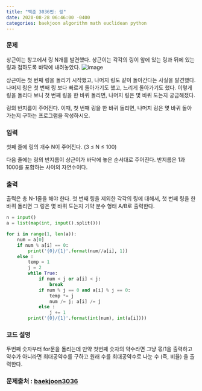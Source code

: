 ```yaml
---
title: "백준 3036번: 링"
date: 2020-08-28 06:46:00 -0400
categories: baekjoon algorithm math euclidean python 
---
```


### 문제
상근이는 창고에서 링 N개를 발견했다. 상근이는 각각의 링이 앞에 있는 링과 뒤에 있는 링과 접하도록 바닥에 내려놓았다. 
![image][logo]

[logo]: https://www.acmicpc.net/upload/images/ring.png "image"

상근이는 첫 번째 링을 돌리기 시작했고, 나머지 링도 같이 돌아간다는 사실을 발견했다. 나머지 링은 첫 번째 링 보다 빠르게 돌아가기도 했고, 느리게 돌아가기도 했다. 이렇게 링을 돌리다 보니 첫 번째 링을 한 바퀴 돌리면, 나머지 링은 몇 바퀴 도는지 궁금해졌다.

링의 반지름이 주어진다. 이때, 첫 번째 링을 한 바퀴 돌리면, 나머지 링은 몇 바퀴 돌아가는지 구하는 프로그램을 작성하시오.


### 입력
첫째 줄에 링의 개수 N이 주어진다. (3 ≤ N ≤ 100)

다음 줄에는 링의 반지름이 상근이가 바닥에 놓은 순서대로 주어진다. 반지름은 1과 1000를 포함하는 사이의 자연수이다.

### 출력
출력은 총 N-1줄을 해야 한다. 첫 번째 링을 제외한 각각의 링에 대해서, 첫 번째 링을 한 바퀴 돌리면 그 링은 몇 바퀴 도는지 기약 분수 형태 A/B로 출력한다.

```python
n = input()
a = list(map(int, input().split()))

for i in range(1, len(a)):
    num = a[0]
    if num % a[i] == 0:
        print('{0}/{1}'.format(num//a[i], 1))
    else :
        temp = 1
        j = 2
        while True:
            if num < j or a[i] < j:
                break
            if num % j == 0 and a[i] % j == 0:
                temp *= j
                num /= j; a[i] /= j
            else :
                j += 1
        print('{0}/{1}'.format(int(num), int(a[i])))
```

### 코드 설명
두번째 숫자부터 for문을 돌리는데 만약 첫번째 숫자의 약수라면 그냥 몫/1을 출력하고 약수가 아니라면 최대공약수를 구하고 원래 수를 최대공약수로 나눈 수 (즉, 비율) 을 출력한다.


### 문제출처 : [baekjoon3036]

[baekjoon3036]: https://www.acmicpc.net/problem/3036
